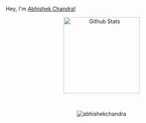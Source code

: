 Hey, I'm [Abhishek Chandra!](https://bio.link/abhishekchandra)

<p align = "center">
<img alt="Github Stats" height="200" src="https://github-readme-stats.vercel.app/api?username=abhishekchandra2522k&show_icons=true&include_all_commits=true&hide_rank=true">
</p>

<br/>
<p align = "center">
<img src = "https://github-readme-stats.vercel.app/api/wakatime?username=abhishekchandra&layout=compact&theme=graywhite" alt = "abhishekchandra"/>
</p>
